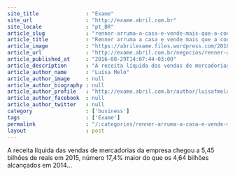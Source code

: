 ```yaml
---
site_title               : "Exame"
site_url                 : "http://exame.abril.com.br"
site_locale              : "pt_BR"
article_slug             : "renner-arruma-a-casa-e-vende-mais-que-a-concorrencia-em-2015"
article_title            : "Renner arruma a casa e vende mais que a concorrência em 2015"
article_image            : "https://abrilexame.files.wordpress.com/2016/09/size_960_16_9_renner23.jpg?quality=70&strip=all&w=960"
article_url              : "http://exame.abril.com.br/negocios/renner-arruma-a-casa-e-vende-mais-que-a-concorrencia-em-2015/"
article_published_at     : "2016-08-29T14:07:44-03:00"
article_description      : "A receita líquida das vendas de mercadorias da empresa chegou a 5,45 bilhões de reais em 2015, número 17,4% maior do que os 4,64 bilhões alcançados em 2014..."
article_author_name      : "Luísa Melo"
article_author_image     : null
article_author_biography : null
article_author_profile   : "http://exame.abril.com.br/author/luisafmelo/"
article_author_facebook  : null
article_author_twitter   : null
category                 : ['business']
tags                     : ['Exame']
permalink                : "/:categories/renner-arruma-a-casa-e-vende-mais-que-a-concorrencia-em-2015/"
layout                   : post
---
```


A receita líquida das vendas de mercadorias da empresa chegou a 5,45 bilhões de reais em 2015, número 17,4% maior do que os 4,64 bilhões alcançados em 2014...
